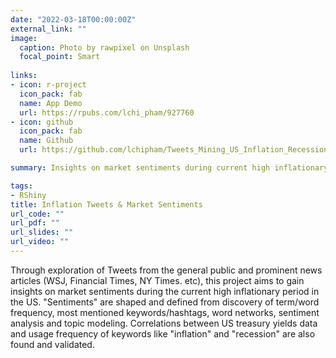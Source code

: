 ```yaml
---
date: "2022-03-18T00:00:00Z"
external_link: ""
image:
  caption: Photo by rawpixel on Unsplash
  focal_point: Smart
  
links:
- icon: r-project
  icon_pack: fab
  name: App Demo
  url: https://rpubs.com/lchi_pham/927760
- icon: github
  icon_pack: fab
  name: Github
  url: https://github.com/lchipham/Tweets_Mining_US_Inflation_Recession_Risks

summary: Insights on market sentiments during current high inflationary period gleaned from exploration of Tweets from the general public and prominent US news outlets.

tags:
- RShiny
title: Inflation Tweets & Market Sentiments
url_code: ""
url_pdf: ""
url_slides: ""
url_video: ""
---
```


Through exploration of Tweets from the general public and prominent news articles (WSJ, Financial Times, NY Times. etc), this project aims to gain insights on market sentiments during the current high inflationary period in the US. "Sentiments" are shaped and defined from discovery of term/word frequency, most mentioned keywords/hashtags, word networks, sentiment analysis and topic modeling. Correlations between US treasury yields data and usage frequency of keywords like "inflation" and "recession" are also found and validated.